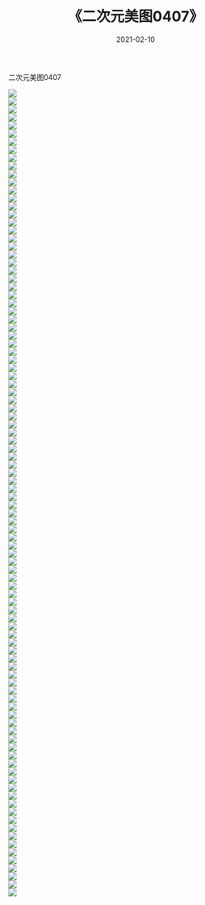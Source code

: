﻿---
layout: post
title:  《二次元美图0407》
date:   2021-02-10
img: http://imgx.orgx.ga/二次元/2021/二次元美图0407/000.jpg
categories: [美女, 清纯, 唯美]
---

二次元美图0407

 ![](http://imgx.orgx.ga/二次元/2021/二次元美图0407/001.jpg) <br>![](http://imgx.orgx.ga/二次元/2021/二次元美图0407/002.jpg) <br>![](http://imgx.orgx.ga/二次元/2021/二次元美图0407/003.jpg) <br>![](http://imgx.orgx.ga/二次元/2021/二次元美图0407/004.jpg) <br>![](http://imgx.orgx.ga/二次元/2021/二次元美图0407/005.jpg) <br>![](http://imgx.orgx.ga/二次元/2021/二次元美图0407/006.jpg) <br>![](http://imgx.orgx.ga/二次元/2021/二次元美图0407/007.jpg) <br>![](http://imgx.orgx.ga/二次元/2021/二次元美图0407/008.jpg) <br>![](http://imgx.orgx.ga/二次元/2021/二次元美图0407/009.jpg) <br>![](http://imgx.orgx.ga/二次元/2021/二次元美图0407/010.jpg) <br>![](http://imgx.orgx.ga/二次元/2021/二次元美图0407/011.jpg) <br>![](http://imgx.orgx.ga/二次元/2021/二次元美图0407/012.jpg) <br>![](http://imgx.orgx.ga/二次元/2021/二次元美图0407/013.jpg) <br>![](http://imgx.orgx.ga/二次元/2021/二次元美图0407/014.jpg) <br>![](http://imgx.orgx.ga/二次元/2021/二次元美图0407/015.jpg) <br>![](http://imgx.orgx.ga/二次元/2021/二次元美图0407/016.jpg) <br>![](http://imgx.orgx.ga/二次元/2021/二次元美图0407/017.jpg) <br>![](http://imgx.orgx.ga/二次元/2021/二次元美图0407/018.jpg) <br>![](http://imgx.orgx.ga/二次元/2021/二次元美图0407/019.jpg) <br>![](http://imgx.orgx.ga/二次元/2021/二次元美图0407/020.jpg) <br>![](http://imgx.orgx.ga/二次元/2021/二次元美图0407/021.jpg) <br>![](http://imgx.orgx.ga/二次元/2021/二次元美图0407/022.jpg) <br>![](http://imgx.orgx.ga/二次元/2021/二次元美图0407/023.jpg) <br>![](http://imgx.orgx.ga/二次元/2021/二次元美图0407/024.jpg) <br>![](http://imgx.orgx.ga/二次元/2021/二次元美图0407/025.jpg) <br>![](http://imgx.orgx.ga/二次元/2021/二次元美图0407/026.jpg) <br>![](http://imgx.orgx.ga/二次元/2021/二次元美图0407/027.jpg) <br>![](http://imgx.orgx.ga/二次元/2021/二次元美图0407/028.jpg) <br>![](http://imgx.orgx.ga/二次元/2021/二次元美图0407/029.jpg) <br>![](http://imgx.orgx.ga/二次元/2021/二次元美图0407/030.jpg) <br>![](http://imgx.orgx.ga/二次元/2021/二次元美图0407/031.jpg) <br>![](http://imgx.orgx.ga/二次元/2021/二次元美图0407/032.jpg) <br>![](http://imgx.orgx.ga/二次元/2021/二次元美图0407/033.jpg) <br>![](http://imgx.orgx.ga/二次元/2021/二次元美图0407/034.jpg) <br>![](http://imgx.orgx.ga/二次元/2021/二次元美图0407/035.jpg) <br>![](http://imgx.orgx.ga/二次元/2021/二次元美图0407/036.jpg) <br>![](http://imgx.orgx.ga/二次元/2021/二次元美图0407/037.jpg) <br>![](http://imgx.orgx.ga/二次元/2021/二次元美图0407/038.jpg) <br>![](http://imgx.orgx.ga/二次元/2021/二次元美图0407/039.jpg) <br>![](http://imgx.orgx.ga/二次元/2021/二次元美图0407/040.jpg) <br>![](http://imgx.orgx.ga/二次元/2021/二次元美图0407/041.jpg) <br>![](http://imgx.orgx.ga/二次元/2021/二次元美图0407/042.jpg) <br>![](http://imgx.orgx.ga/二次元/2021/二次元美图0407/043.jpg) <br>![](http://imgx.orgx.ga/二次元/2021/二次元美图0407/044.jpg) <br>![](http://imgx.orgx.ga/二次元/2021/二次元美图0407/045.jpg) <br>![](http://imgx.orgx.ga/二次元/2021/二次元美图0407/046.jpg) <br>![](http://imgx.orgx.ga/二次元/2021/二次元美图0407/047.jpg) <br>![](http://imgx.orgx.ga/二次元/2021/二次元美图0407/048.jpg) <br>![](http://imgx.orgx.ga/二次元/2021/二次元美图0407/049.jpg) <br>![](http://imgx.orgx.ga/二次元/2021/二次元美图0407/050.jpg) <br>![](http://imgx.orgx.ga/二次元/2021/二次元美图0407/051.jpg) <br>![](http://imgx.orgx.ga/二次元/2021/二次元美图0407/052.jpg) <br>![](http://imgx.orgx.ga/二次元/2021/二次元美图0407/053.jpg) <br>![](http://imgx.orgx.ga/二次元/2021/二次元美图0407/054.jpg) <br>![](http://imgx.orgx.ga/二次元/2021/二次元美图0407/055.jpg) <br>![](http://imgx.orgx.ga/二次元/2021/二次元美图0407/056.jpg) <br>![](http://imgx.orgx.ga/二次元/2021/二次元美图0407/057.jpg) <br>![](http://imgx.orgx.ga/二次元/2021/二次元美图0407/058.jpg) <br>![](http://imgx.orgx.ga/二次元/2021/二次元美图0407/059.jpg) <br>![](http://imgx.orgx.ga/二次元/2021/二次元美图0407/060.jpg) <br>![](http://imgx.orgx.ga/二次元/2021/二次元美图0407/061.jpg) <br>![](http://imgx.orgx.ga/二次元/2021/二次元美图0407/062.jpg) <br>![](http://imgx.orgx.ga/二次元/2021/二次元美图0407/063.jpg) <br>![](http://imgx.orgx.ga/二次元/2021/二次元美图0407/064.jpg) <br>![](http://imgx.orgx.ga/二次元/2021/二次元美图0407/065.jpg) <br>![](http://imgx.orgx.ga/二次元/2021/二次元美图0407/066.jpg) <br>![](http://imgx.orgx.ga/二次元/2021/二次元美图0407/067.jpg) <br>![](http://imgx.orgx.ga/二次元/2021/二次元美图0407/068.jpg) <br>![](http://imgx.orgx.ga/二次元/2021/二次元美图0407/069.jpg) <br>![](http://imgx.orgx.ga/二次元/2021/二次元美图0407/070.jpg) <br>![](http://imgx.orgx.ga/二次元/2021/二次元美图0407/071.jpg) <br>![](http://imgx.orgx.ga/二次元/2021/二次元美图0407/072.jpg) <br>![](http://imgx.orgx.ga/二次元/2021/二次元美图0407/073.jpg) <br>![](http://imgx.orgx.ga/二次元/2021/二次元美图0407/074.jpg) <br>![](http://imgx.orgx.ga/二次元/2021/二次元美图0407/075.jpg) <br>![](http://imgx.orgx.ga/二次元/2021/二次元美图0407/076.jpg) <br>![](http://imgx.orgx.ga/二次元/2021/二次元美图0407/077.jpg) <br>![](http://imgx.orgx.ga/二次元/2021/二次元美图0407/078.jpg) <br>![](http://imgx.orgx.ga/二次元/2021/二次元美图0407/079.jpg) <br>![](http://imgx.orgx.ga/二次元/2021/二次元美图0407/080.jpg) <br>![](http://imgx.orgx.ga/二次元/2021/二次元美图0407/081.jpg) <br>![](http://imgx.orgx.ga/二次元/2021/二次元美图0407/082.jpg) <br>![](http://imgx.orgx.ga/二次元/2021/二次元美图0407/083.jpg) <br>![](http://imgx.orgx.ga/二次元/2021/二次元美图0407/084.jpg) <br>![](http://imgx.orgx.ga/二次元/2021/二次元美图0407/085.jpg) <br>![](http://imgx.orgx.ga/二次元/2021/二次元美图0407/086.jpg) <br>![](http://imgx.orgx.ga/二次元/2021/二次元美图0407/087.jpg) <br>![](http://imgx.orgx.ga/二次元/2021/二次元美图0407/088.jpg) <br>![](http://imgx.orgx.ga/二次元/2021/二次元美图0407/089.jpg) <br>![](http://imgx.orgx.ga/二次元/2021/二次元美图0407/090.jpg) <br>![](http://imgx.orgx.ga/二次元/2021/二次元美图0407/091.jpg) <br>![](http://imgx.orgx.ga/二次元/2021/二次元美图0407/092.jpg) <br>![](http://imgx.orgx.ga/二次元/2021/二次元美图0407/093.jpg) <br>![](http://imgx.orgx.ga/二次元/2021/二次元美图0407/094.jpg) <br>![](http://imgx.orgx.ga/二次元/2021/二次元美图0407/095.jpg) <br>![](http://imgx.orgx.ga/二次元/2021/二次元美图0407/096.jpg) <br>![](http://imgx.orgx.ga/二次元/2021/二次元美图0407/097.jpg) <br>![](http://imgx.orgx.ga/二次元/2021/二次元美图0407/098.jpg) <br>![](http://imgx.orgx.ga/二次元/2021/二次元美图0407/099.jpg) <br>![](http://imgx.orgx.ga/二次元/2021/二次元美图0407/100.jpg) <br>